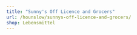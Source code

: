 ```yaml
---
title: "Sunny's Off Licence and Grocers"
url: /hounslow/sunnys-off-licence-and-grocers/
shop: Lebensmittel
---
```

